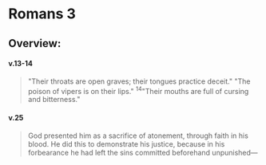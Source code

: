 # Romans 3

## Overview:

#### v.13-14
>"Their throats are open graves; their tongues practice deceit." "The poison of vipers is on their lips." <sup>14</sup>"Their mouths are full of cursing and bitterness."

#### v.25
>God presented him as a sacrifice of atonement, through faith in his blood. He did this to demonstrate his justice, because in his forbearance he had left the sins committed beforehand unpunished—


